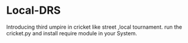 # Local-DRS
Introducing third umpire in cricket like street ,local tournament.
run the cricket.py and install require module in your System.
